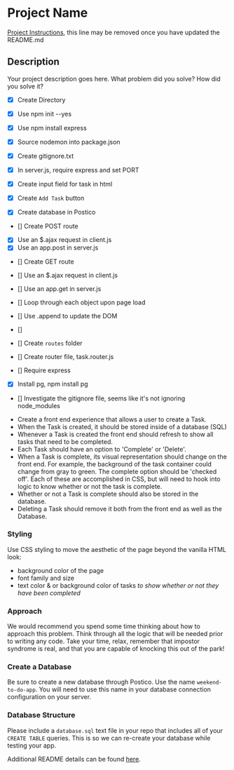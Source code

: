 # Project Name

[Project Instructions](./INSTRUCTIONS.md), this line may be removed once you have updated the README.md

## Description

Your project description goes here. What problem did you solve? How did you solve it?

- [x] Create Directory
- [x] Use npm init --yes
- [x] Use npm install express
- [x] Source nodemon into package.json
- [x] Create gitignore.txt

- [x] In server.js, require express and set PORT

- [x] Create input field for task in html
- [x] Create `Add Task` button

- [x] Create database in Postico

- [] Create POST route
- [x] Use an $.ajax request in client.js
- [x] Use an app.post in server.js

- [] Create GET route
- [] Use an $.ajax request in client.js
- [] Use an app.get in server.js
- [] Loop through each object upon page load
- [] Use .append to update the DOM
- [] 

- [] Create `routes` folder
- [] Create router file, task.router.js
- [] Require express 


- [x] Install pg, npm install pg
- [] Investigate the gitignore file, seems like it's not ignoring node_modules












* Create a front end experience that allows a user to create a Task.
* When the Task is created, it should be stored inside of a database (SQL)
* Whenever a Task is created the front end should refresh to show all tasks that need to be completed.
* Each Task should have an option to 'Complete' or 'Delete'.
* When a Task is complete, its visual representation should change on the front end. For example, the background of the task container could change from gray to green. The complete option should be  'checked off'. Each of these are accomplished in CSS, but will need to hook into logic to know whether or not the task is complete.
* Whether or not a Task is complete should also be stored in the database.
* Deleting a Task should remove it both from the front end as well as the Database.

### Styling

Use CSS styling to move the aesthetic of the page beyond the vanilla HTML look:
  - background color of the page
  - font family and size
  - text color & or background color of tasks *to show whether or not they have been completed*

### Approach

We would recommend you spend some time thinking about how to approach this problem. Think through all the logic that will be needed prior to writing any code. Take your time, relax, remember that impostor syndrome is real, and that you are capable of knocking this out of the park!

### Create a Database

Be sure to create a new database through Postico. Use the name `weekend-to-do-app`. You will need to use this name in your database connection configuration on your server.

### Database Structure

Please include a `database.sql` text file in your repo that includes all of your `CREATE TABLE` queries. This is so we can re-create your database while testing your app.



Additional README details can be found [here](https://github.com/PrimeAcademy/readme-template/blob/master/README.md).
